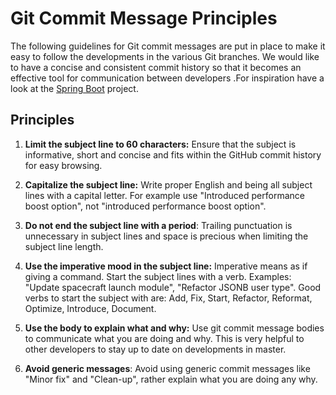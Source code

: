 # Git Commit Message Principles

The following guidelines for Git commit messages are put in place to make it easy to follow the developments in the various Git branches. We would like to have a concise and consistent commit history so that it becomes an effective tool for communication between developers .For inspiration have a look at the [Spring Boot](https://github.com/spring-projects/spring-boot/commits/master) project.


## Principles

1. **Limit the subject line to 60 characters:** Ensure that the subject is informative, short and concise and fits within the GitHub commit history for easy browsing.

2. **Capitalize the subject line:** Write proper English and being all subject lines with a capital letter. For example use  "Introduced performance boost option", not "introduced performance boost option".

3. **Do not end the subject line with a period**: Trailing punctuation is unnecessary in subject lines and space is precious when limiting the subject line length.

4. **Use the imperative mood in the subject line:** Imperative means as if giving a command. Start the subject lines with a verb. Examples: "Update spacecraft launch module", "Refactor JSONB user type". Good verbs to start the subject with are: Add, Fix, Start, Refactor, Reformat, Optimize, Introduce, Document.

5. **Use the body to explain what and why:** Use git commit message bodies to communicate what you are doing and why. This is very helpful to other developers to stay up to date on developments in master.

6. **Avoid generic messages**: Avoid using generic commit messages like "Minor fix" and "Clean-up", rather explain what you are doing any why.
